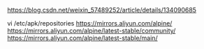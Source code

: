 https://blog.csdn.net/weixin_57489252/article/details/134090685



vi /etc/apk/repositories
https://mirrors.aliyun.com/alpine/
https://mirrors.aliyun.com/alpine/latest-stable/community/
https://mirrors.aliyun.com/alpine/latest-stable/main/
